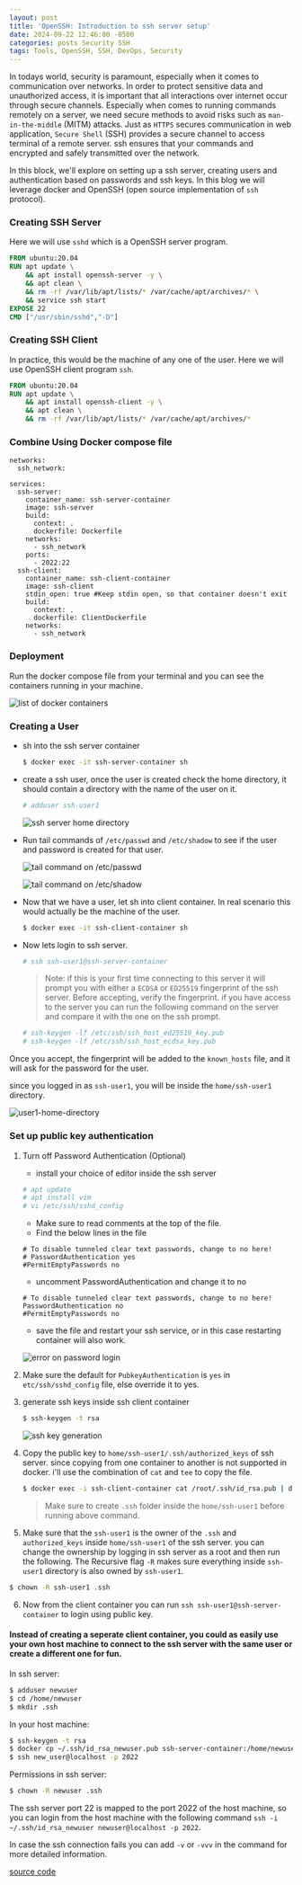 ```yaml
---
layout: post
title: 'OpenSSH: Introduction to ssh server setup'
date: 2024-09-22 12:46:00 -0500
categories: posts Security SSH
tags: Tools, OpenSSH, SSH, DevOps, Security
---
```


In todays world, security is paramount, especially when it comes to communication over networks. In order to protect sensitive data and unauthorized access, it is important that all interactions over internet occur through secure channels. Especially when comes to running commands remotely on a server, we need secure methods to avoid risks such as `man-in-the-middle` (MITM) attacks. Just as `HTTPS` secures communication in web application, `Secure Shell` (SSH) provides a secure channel to access terminal of a remote server. ssh ensures that your commands and encrypted and safely transmitted over the network.

In this block, we'll explore on setting up a ssh server, creating users and authentication based on passwords and ssh keys. In this blog we will leverage docker and OpenSSH (open source implementation of `ssh` protocol).

### Creating SSH Server

Here we will use `sshd` which is a OpenSSH server program.

```dockerfile
FROM ubuntu:20.04
RUN apt update \
    && apt install openssh-server -y \
    && apt clean \
    && rm -rf /var/lib/apt/lists/* /var/cache/apt/archives/* \
    && service ssh start
EXPOSE 22
CMD ["/usr/sbin/sshd","-D"]
```

### Creating SSH Client

In practice, this would be the machine of any one of the user.
Here we will use OpenSSH client program `ssh`.

```dockerfile
FROM ubuntu:20.04
RUN apt update \
    && apt install openssh-client -y \
    && apt clean \
    && rm -rf /var/lib/apt/lists/* /var/cache/apt/archives/*
```

### Combine Using Docker compose file

```compose
networks:
  ssh_network:

services:
  ssh-server:
    container_name: ssh-server-container
    image: ssh-server
    build:
      context: .
      dockerfile: Dockerfile
    networks:
      - ssh_network
    ports:
      - 2022:22
  ssh-client:
    container_name: ssh-client-container
    image: ssh-client
    stdin_open: true #Keep stdin open, so that container doesn't exit
    build:
      context: .
      dockerfile: ClientDockerfile
    networks:
      - ssh_network
```

### Deployment

Run the docker compose file from your terminal and you can see the containers running in your machine.

![list of docker containers](/assets/images/ssh-server-setup/ssh-deployment.png)

### Creating a User

- sh into the ssh server container

  ```bash
  $ docker exec -it ssh-server-container sh
  ```

- create a ssh user, once the user is created check the home directory, it should contain a directory with the name of the user on it.

  ```bash
  # adduser ssh-user1
  ```

  ![ssh server home directory](/assets/images/ssh-server-setup/ssh-user1-dir-created-ss.png)

- Run tail commands of `/etc/passwd` and `/etc/shadow` to see if the user and password is created for that user.

  ![tail command on /etc/passwd](/assets/images/ssh-server-setup/ssh-user1-passwd-ss.png)

  ![tail command on /etc/shadow](/assets/images/ssh-server-setup/ssh-user1-shadow-ss.png)

- Now that we have a user, let sh into client container. In real scenario this would actually be the machine of the user.

  ```bash
  $ docker exec -it ssh-client-container sh
  ```

- Now lets login to ssh server.

  ```bash
  # ssh ssh-user1@ssh-server-container
  ```

  > Note: if this is your first time connecting to this server it will prompt you with either a `ECDSA` or `ED25519` fingerprint of the ssh server. Before accepting, verify the fingerprint. if you have access to the server you can run the following command on the server and compare it with the one on the ssh prompt.

  ```bash
  # ssh-keygen -lf /etc/ssh/ssh_host_ed25519_key.pub
  # ssh-keygen -lf /etc/ssh/ssh_host_ecdsa_key.pub
  ```

Once you accept, the fingerprint will be added to the `known_hosts` file, and it will ask for the password for the user.

since you logged in as `ssh-user1`, you will be inside the `home/ssh-user1` directory.

![user1-home-directory](/assets/images/ssh-server-setup/ssh-user1-home-dir-ss.png)

### Set up public key authentication

1. Turn off Password Authentication (Optional)

   - install your choice of editor inside the ssh server

   ```bash
   # apt update
   # apt install vim
   # vi /etc/ssh/sshd_config
   ```

   - Make sure to read comments at the top of the file.
   - Find the below lines in the file

   ```text
   # To disable tunneled clear text passwords, change to no here!
   # PasswordAuthentication yes
   #PermitEmptyPasswords no
   ```

   - uncomment PasswordAuthentication and change it to no

   ```text
   # To disable tunneled clear text passwords, change to no here!
   PasswordAuthentication no
   #PermitEmptyPasswords no
   ```

   - save the file and restart your ssh service, or in this case restarting container will also work.

   ![error on password login](/assets/images/ssh-server-setup/ssh-user1-passwd-denied-ss.png)

2. Make sure the default for `PubkeyAuthentication` is `yes` in `etc/ssh/sshd_config` file, else override it to yes.

3. generate ssh keys inside ssh client container

   ```bash
   $ ssh-keygen -t rsa
   ```

   ![ssh key generation](/assets/images/ssh-server-setup/ssh-key-gen-user1-ss.png)

4. Copy the public key to `home/ssh-user1/.ssh/authorized_keys` of ssh server. since copying from one container to another is not supported in docker. i'll use the combination of `cat` and `tee` to copy the file.

   ```bash
   $ docker exec -i ssh-client-container cat /root/.ssh/id_rsa.pub | docker exec -i ssh-server-container tee /home/ssh-user1/.ssh/authorized_keys
   ```

   > Make sure to create `.ssh` folder inside the `home/ssh-user1` before running above command.

5. Make sure that the `ssh-user1` is the owner of the `.ssh` and `authorized_keys` inside `home/ssh-user1` of the ssh server.
   you can change the ownership by logging in ssh server as a root and then run the following. The Recursive flag `-R` makes sure everything inside `ssh-user1` directory is also owned by `ssh-user1`.

```bash
$ chown -R ssh-user1 .ssh
```

6. Now from the client container you can run `ssh ssh-user1@ssh-server-container` to login using public key.

#### Instead of creating a seperate client container, you could as easily use your own host machine to connect to the ssh server with the same user or create a different one for fun.

In ssh server:

```bash
$ adduser newuser
$ cd /home/newuser
$ mkdir .ssh
```

In your host machine:

```bash
$ ssh-keygen -t rsa
$ docker cp ~/.ssh/id_rsa_newuser.pub ssh-server-container:/home/newuser/.ssh/authorized_keys
$ ssh new_user@localhost -p 2022
```

Permissions in ssh server:

```bash
$ chown -R newuser .ssh
```

The ssh server port 22 is mapped to the port 2022 of the host machine, so you can login from the host machine with the following command `ssh -i ~/.ssh/id_rsa_newuser newuser@localhost -p 2022`.

In case the ssh connection fails you can add `-v` or `-vvv` in the command for more detailed information.

[source code](https://github.com/bad-logic/devops/tree/main/ssh)
